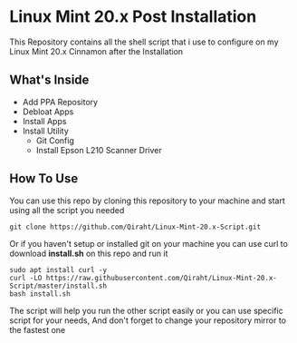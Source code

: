 # Linux Mint 20.x Post Installation  

This Repository contains all the shell script that i use to configure on my Linux Mint 20.x Cinnamon after the Installation

## What's Inside
* Add PPA Repository
* Debloat Apps
* Install Apps
* Install Utility
    - Git Config
    - Install Epson L210 Scanner Driver

## How To Use
You can use this repo by cloning this repository to your machine and start using all the script you needed
    
    git clone https://github.com/Qiraht/Linux-Mint-20.x-Script.git

Or if you haven't setup or installed git on your machine you can use curl to download **install.sh** on this repo and run it
    
    sudo apt install curl -y
    curl -LO https://raw.githubusercontent.com/Qiraht/Linux-Mint-20.x-Script/master/install.sh
    bash install.sh

The script will help you run the other script easily or you can use specific script for your needs, And don't forget to change your repository mirror to the fastest one